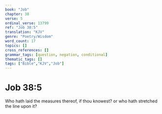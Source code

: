 ```yaml
---
book: "Job"
chapter: 38
verse: 5
ordinal_verse: 13799
ref: "Job 38:5"
translation: "KJV"
genre: "Poetry/Wisdom"
word_count: 17
topics: []
cross_references: []
grammar_tags: [question, negation, conditional]
thematic_tags: []
tags: ["Bible","KJV","Job"]
---
```


# Job 38:5

Who hath laid the measures thereof, if thou knowest? or who hath stretched the line upon it?
